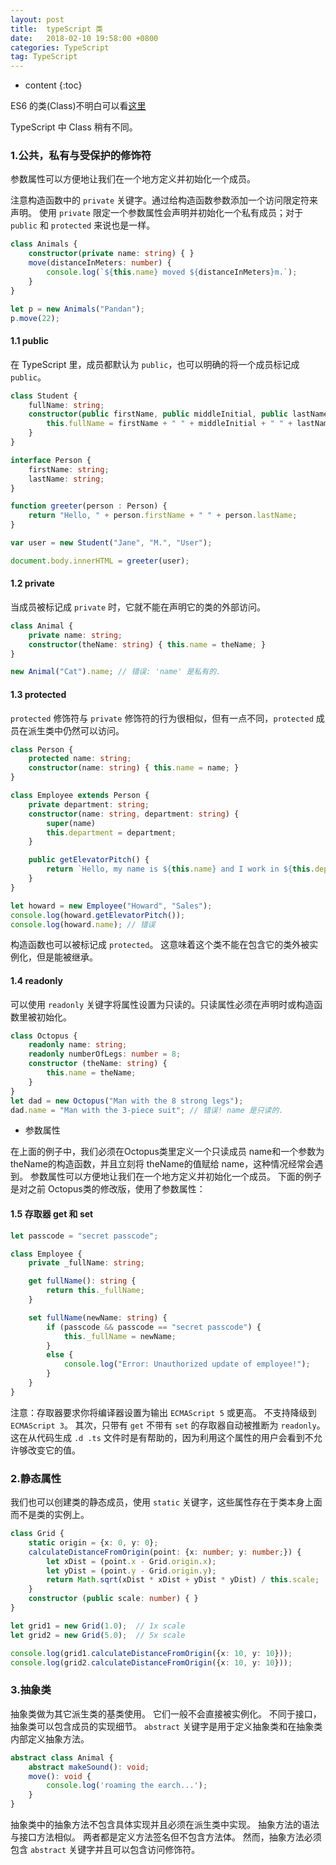 ```yaml
---
layout: post
title:  typeScript 类
date:   2018-02-10 19:58:00 +0800
categories: TypeScript
tag: TypeScript
---
```


* content
{:toc}

ES6 的类(Class)不明白可以看[这里](http://es6.ruanyifeng.com/#docs/class)

TypeScript 中 Class 稍有不同。

### 1.公共，私有与受保护的修饰符

参数属性可以方便地让我们在一个地方定义并初始化一个成员。

注意构造函数中的 `private` 关键字。通过给构造函数参数添加一个访问限定符来声明。 使用 `private` 限定一个参数属性会声明并初始化一个私有成员；对于 `public` 和 `protected` 来说也是一样。

```typescript
class Animals {
    constructor(private name: string) { }
    move(distanceInMeters: number) {
        console.log(`${this.name} moved ${distanceInMeters}m.`);
    }
}

let p = new Animals("Pandan");
p.move(22);
```

#### 1.1 public

在 TypeScript 里，成员都默认为 `public`，也可以明确的将一个成员标记成 `public`。

```typescript
class Student {
    fullName: string;
    constructor(public firstName, public middleInitial, public lastName) {
        this.fullName = firstName + " " + middleInitial + " " + lastName;
    }
}

interface Person {
    firstName: string;
    lastName: string;
}

function greeter(person : Person) {
    return "Hello, " + person.firstName + " " + person.lastName;
}

var user = new Student("Jane", "M.", "User");

document.body.innerHTML = greeter(user);
```

#### 1.2 private

当成员被标记成 `private` 时，它就不能在声明它的类的外部访问。

```ts
class Animal {
    private name: string;
    constructor(theName: string) { this.name = theName; }
}

new Animal("Cat").name; // 错误: 'name' 是私有的.
```

#### 1.3 protected

`protected` 修饰符与 `private` 修饰符的行为很相似，但有一点不同，`protected` 成员在派生类中仍然可以访问。

```typescript
class Person {
    protected name: string;
    constructor(name: string) { this.name = name; }
}

class Employee extends Person {
    private department: string;
    constructor(name: string, department: string) {
        super(name)
        this.department = department;
    }

    public getElevatorPitch() {
        return `Hello, my name is ${this.name} and I work in ${this.department}.`;
    }
}

let howard = new Employee("Howard", "Sales");
console.log(howard.getElevatorPitch());
console.log(howard.name); // 错误
```

构造函数也可以被标记成 `protected`。 这意味着这个类不能在包含它的类外被实例化，但是能被继承。

#### 1.4 readonly

可以使用 `readonly` 关键字将属性设置为只读的。只读属性必须在声明时或构造函数里被初始化。

```ts
class Octopus {
    readonly name: string;
    readonly numberOfLegs: number = 8;
    constructor (theName: string) {
        this.name = theName;
    }
}
let dad = new Octopus("Man with the 8 strong legs");
dad.name = "Man with the 3-piece suit"; // 错误! name 是只读的.
```

* 参数属性

在上面的例子中，我们必须在Octopus类里定义一个只读成员 name和一个参数为 theName的构造函数，并且立刻将 theName的值赋给 name，这种情况经常会遇到。 参数属性可以方便地让我们在一个地方定义并初始化一个成员。 下面的例子是对之前 Octopus类的修改版，使用了参数属性：

#### 1.5 存取器 get 和 set

```typescript
let passcode = "secret passcode";

class Employee {
    private _fullName: string;

    get fullName(): string {
        return this._fullName;
    }

    set fullName(newName: string) {
        if (passcode && passcode == "secret passcode") {
            this._fullName = newName;
        }
        else {
            console.log("Error: Unauthorized update of employee!");
        }
    }
}
```

注意：存取器要求你将编译器设置为输出 `ECMAScript 5` 或更高。 不支持降级到 `ECMAScript 3`。 其次，只带有 `get` 不带有 `set` 的存取器自动被推断为 `readonly`。 这在从代码生成 `.d .ts` 文件时是有帮助的，因为利用这个属性的用户会看到不允许够改变它的值。

### 2.静态属性

我们也可以创建类的静态成员，使用 `static` 关键字，这些属性存在于类本身上面而不是类的实例上。

```typescript
class Grid {
    static origin = {x: 0, y: 0};
    calculateDistanceFromOrigin(point: {x: number; y: number;}) {
        let xDist = (point.x - Grid.origin.x);
        let yDist = (point.y - Grid.origin.y);
        return Math.sqrt(xDist * xDist + yDist * yDist) / this.scale;
    }
    constructor (public scale: number) { }
}

let grid1 = new Grid(1.0);  // 1x scale
let grid2 = new Grid(5.0);  // 5x scale

console.log(grid1.calculateDistanceFromOrigin({x: 10, y: 10}));
console.log(grid2.calculateDistanceFromOrigin({x: 10, y: 10}));
```

### 3.抽象类

抽象类做为其它派生类的基类使用。 它们一般不会直接被实例化。 不同于接口，抽象类可以包含成员的实现细节。 `abstract` 关键字是用于定义抽象类和在抽象类内部定义抽象方法。

```typescript
abstract class Animal {
    abstract makeSound(): void;
    move(): void {
        console.log('roaming the earch...');
    }
}
```

抽象类中的抽象方法不包含具体实现并且必须在派生类中实现。 抽象方法的语法与接口方法相似。 两者都是定义方法签名但不包含方法体。 然而，抽象方法必须包含 `abstract` 关键字并且可以包含访问修饰符。